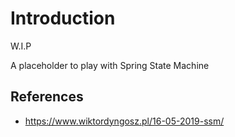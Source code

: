 # Introduction
W.I.P

A placeholder to play with Spring State Machine

## References

* https://www.wiktordyngosz.pl/16-05-2019-ssm/
